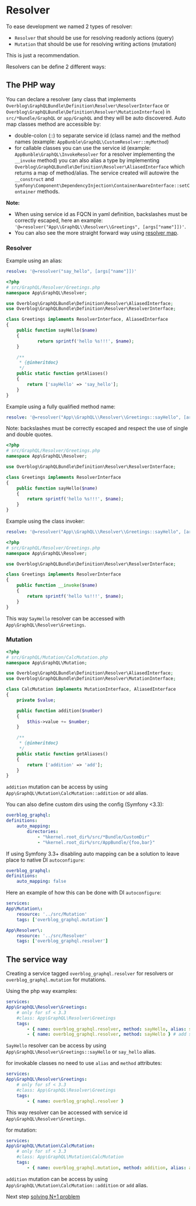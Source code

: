 

# Resolver

To ease development we named 2 types of resolver:

- `Resolver` that should be use for resolving readonly actions (query)
- `Mutation` that should be use for resolving writing actions (mutation)

This is just a recommendation.

Resolvers can be define 2 different ways:

## The PHP way


You can declare a resolver (any class that implements `Overblog\GraphQLBundle\Definition\Resolver\ResolverInterface` or `Overblog\GraphQLBundle\Definition\Resolver\MutationInterface`) in `src/*Bundle/GraphQL` or `app/GraphQL` and they will be auto discovered.
Auto map classes method are accessible by:
* double-colon (::) to separate service id (class name) and the method names
(example: `AppBunble\GraphQL\CustomResolver::myMethod`)
* for callable classes you can use the service id (example: `AppBunble\GraphQL\InvokeResolver` for a resolver implementing the `__invoke` method) you can also alias a type by implementing `Overblog\GraphQLBundle\Definition\Resolver\AliasedInterface` which returns a map of method/alias. The service created will autowire the `__construct` and `Symfony\Component\DependencyInjection\ContainerAwareInterface::setContainer` methods.

**Note:**
* When using service id as FQCN in yaml definition, backslashes must be correctly escaped, here an example:
`'@=resolver("App\\GraphQL\\Resolver\\Greetings", [args["name"]])'`.
* You can also see the more straight forward way using [resolver map](resolver-map.md).

### Resolver

Example using an alias:
````yaml
resolve: '@=resolver("say_hello", [args["name"]])'
````

```php
<?php
# src/GraphQL/Resolver/Greetings.php
namespace App\GraphQL\Resolver;

use Overblog\GraphQLBundle\Definition\Resolver\AliasedInterface;
use Overblog\GraphQLBundle\Definition\Resolver\ResolverInterface;

class Greetings implements ResolverInterface, AliasedInterface
{
	public function sayHello($name)
	{
			return sprintf('hello %s!!!', $name);
	}

	/**
	 * {@inheritdoc}
	 */
	public static function getAliases()
	{
		return ['sayHello' => 'say_hello'];
	}
}
````

Example using a fully qualified method name:
````yaml
resolve: '@=resolver("App\\GraphQL\\Resolver\\Greetings::sayHello", [args["name"]])'
````

Note: backslashes must be correctly escaped and respect the use of single and double quotes.

```php
<?php
# src/GraphQL/Resolver/Greetings.php
namespace App\GraphQL\Resolver;

use Overblog\GraphQLBundle\Definition\Resolver\ResolverInterface;

class Greetings implements ResolverInterface
{
	public function sayHello($name)
	{
		return sprintf('hello %s!!!', $name);
	}
}
```

Example using the class invoker:
````yaml
resolve: '@=resolver("App\\GraphQL\\Resolver\\Greetings::sayHello", [args["name"]])'
````

```php
<?php
# src/GraphQL/Resolver/Greetings.php
namespace App\GraphQL\Resolver;

use Overblog\GraphQLBundle\Definition\Resolver\ResolverInterface;

class Greetings implements ResolverInterface
{
	public function __invoke($name)
	{
		return sprintf('hello %s!!!', $name);
	}
}
```

This way `SayHello` resolver can be accessed with `App\GraphQL\Resolver\Greetings`.

### Mutation

```php
<?php
# src/GraphQL/Mutation/CalcMutation.php
namespace App\GraphQL\Mutation;

use Overblog\GraphQLBundle\Definition\Resolver\AliasedInterface;
use Overblog\GraphQLBundle\Definition\Resolver\MutationInterface;

class CalcMutation implements MutationInterface, AliasedInterface
{
	private $value;

	public function addition($number)
	{
		$this->value += $number;
	}

	/**
	 * {@inheritdoc}
	 */
	public static function getAliases()
	{
		return ['addition' => 'add'];
	}
}
```
`addition` mutation can be access by using `App\GraphQL\Mutation\CalcMutation::addition` or
`add` alias.

You can also define custom dirs using the config (Symfony <3.3):
```yaml
overblog_graphql:
definitions:
	auto_mapping:
		directories:
			- "%kernel.root_dir%/src/*Bundle/CustomDir"
			- "%kernel.root_dir%/src/AppBundle/{foo,bar}"
```

If using Symfony 3.3+ disabling auto mapping can be a solution to leave place to native
DI `autoconfigure`:

```yaml
overblog_graphql:
definitions:
	auto_mapping: false
```

Here an example of how this can be done with DI `autoconfigure`:

```yaml
services:
App\Mutation\:
	resource: '../src/Mutation'
	tags: ['overblog_graphql.mutation']

App\Resolver\:
	resource: '../src/Resolver'
	tags: ['overblog_graphql.resolver']
```

## The service way

Creating a service tagged `overblog_graphql.resolver` for resolvers
or `overblog_graphql.mutation` for mutations.

Using the php way examples:

```yaml
services:
App\GraphQL\Resolver\Greetings:
	# only for sf < 3.3
	#class: App\GraphQL\Resolver\Greetings
	tags:
		- { name: overblog_graphql.resolver, method: sayHello, alias: say_hello } # add alias say_hello
		- { name: overblog_graphql.resolver, method: sayHello } # add service id "App\GraphQL\Resolver\Greetings"
```

`SayHello` resolver can be access by using `App\GraphQL\Resolver\Greetings::sayHello` or
`say_hello` alias.

for invokable classes no need to use `alias` and `method` attributes:

```yaml
services:
App\GraphQL\Resolver\Greetings:
	# only for sf < 3.3
	#class: App\GraphQL\Resolver\Greetings
	tags:
		- { name: overblog_graphql.resolver }
```

This way resolver can be accessed with service id `App\GraphQL\Resolver\Greetings`.

for mutation:

```yaml
services:
App\GraphQL\Mutation\CalcMutation:
	# only for sf < 3.3
	#class: App\GraphQL\Mutation\CalcMutation
	tags:
		- { name: overblog_graphql.mutation, method: addition, alias: add }
```
`addition` mutation can be access by using `App\GraphQL\Mutation\CalcMutation::addition` or
`add` alias.

Next step [solving N+1 problem](solving-n-plus-1-problem.md)
